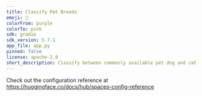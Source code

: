 ```yaml
---
title: Classify Pet Breeds
emoji: 🏃
colorFrom: purple
colorTo: pink
sdk: gradio
sdk_version: 5.7.1
app_file: app.py
pinned: false
license: apache-2.0
short_description: Classify between commonly available pet dog and cat breeds
---
```


Check out the configuration reference at https://huggingface.co/docs/hub/spaces-config-reference
